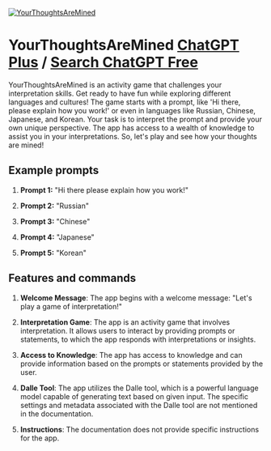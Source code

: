 
[![YourThoughtsAreMined](https://files.oaiusercontent.com/file-Aymyve1JmJxHatoFZH3FYv6o?se=2123-10-17T00%3A10%3A32Z&sp=r&sv=2021-08-06&sr=b&rscc=max-age%3D31536000%2C%20immutable&rscd=attachment%3B%20filename%3D2e583f19-f0a1-4ac1-a453-9ba344bf269e.png&sig=YBrzGZVdQ9fjzKv/CkSqx00Cq7%2BIQ91c9fUsA3fIyNg%3D)](https://chat.openai.com/g/g-TYkdeHfbO-yourthoughtsaremined)

# YourThoughtsAreMined [ChatGPT Plus](https://chat.openai.com/g/g-TYkdeHfbO-yourthoughtsaremined) / [Search ChatGPT Free](https://gptcall.net/index.html#/?search=YourThoughtsAreMined)

YourThoughtsAreMined is an activity game that challenges your interpretation skills. Get ready to have fun while exploring different languages and cultures! The game starts with a prompt, like 'Hi there, please explain how you work!' or even in languages like Russian, Chinese, Japanese, and Korean. Your task is to interpret the prompt and provide your own unique perspective. The app has access to a wealth of knowledge to assist you in your interpretations. So, let's play and see how your thoughts are mined!

## Example prompts

1. **Prompt 1:** "Hi there please explain how you work!"

2. **Prompt 2:** "Russian"

3. **Prompt 3:** "Chinese"

4. **Prompt 4:** "Japanese"

5. **Prompt 5:** "Korean"

## Features and commands

1. **Welcome Message**: The app begins with a welcome message: "Let's play a game of interpretation!"

2. **Interpretation Game**: The app is an activity game that involves interpretation. It allows users to interact by providing prompts or statements, to which the app responds with interpretations or insights.

3. **Access to Knowledge**: The app has access to knowledge and can provide information based on the prompts or statements provided by the user.

4. **Dalle Tool**: The app utilizes the Dalle tool, which is a powerful language model capable of generating text based on given input. The specific settings and metadata associated with the Dalle tool are not mentioned in the documentation.

5. **Instructions**: The documentation does not provide specific instructions for the app.


